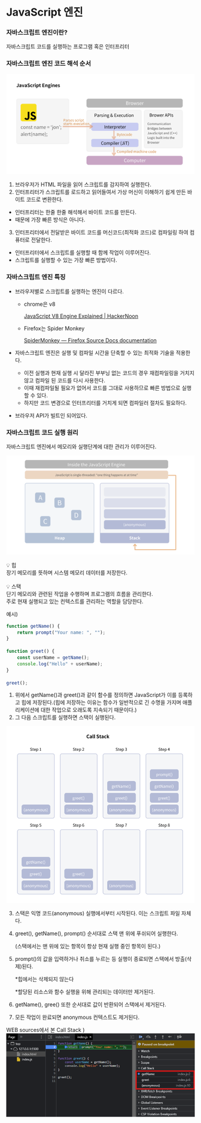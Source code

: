 # JavaScript 엔진

### 자바스크립트 엔진이란?

자바스크립트 코드를 실행하는 프로그램 혹은 인터프리터

### 자바스크립트 엔진 코드 해석 순서

![Untitled](../../assets/JavaScript/JavaScript_engine_order.png)

1. 브라우저가 HTML 파일을 읽어 스크립트를 감지하여 실행한다.
2. 인터프리터가 스크립트를 로드하고 읽어들여서 가상 머신이 이해하기 쉽게 만든 바이트 코드로 변환한다.
  - 인터프리터는 한줄 한줄 해석해서 바이트 코드를 만든다.
  - 때문에 가장 빠른 방식은 아니다.
3. 인터프리터에서 전달받은 바이트 코드를 머신코드(최적화 코드)로 컴파일링 하여 컴퓨터로 전달한다.
  - 인터프리터에서 스크립트를 실행할 때 함께 작업이 이루어진다.
  - 스크립트를 실행할 수 있는 가장 빠른 방법이다.

### 자바스크립트 엔진 특징

- 브라우저별로 스크립트를 실행하는 엔진이 다르다.
  - chrome은 v8

    [JavaScript V8 Engine Explained | HackerNoon](https://hackernoon.com/javascript-v8-engine-explained-3f940148d4ef)

  - Firefox는 Spider Monkey

    [SpiderMonkey — Firefox Source Docs  documentation](https://firefox-source-docs.mozilla.org/js/index.html)

- 자바스크립트 엔진은 실행 및 컴파일 시간을 단축할 수 있는 최적화 기술을 적용한다.
  - 이전 실행과 현재 실행 시 달라진 부부닝 없는 코드의 경우 재컴파일링을 거치지 않고 컴파일 된 코드를 다시 사용한다.
  - 이때 재컴파일될 필요가 없어서 코드를 그대로 사용하므로 빠른 방법으로 실행할 수 있다.
  - 하지만 코드 변경으로 인터프리터를 거치게 되면 컴파일러 절차도 필요하다.
- 브라우저 API가 빌트인 되어있다.

### 자바스크립트 코드 실행 원리

자바스크립트 엔진에서 메모리와 실행단계에 대한 관리가 이루어진다.

![Untitled](../../assets/JavaScript/code_execution.png)

<aside>
💡 힙  <br>
장기 메모리를 뜻하며 시스템 메모리 데이터를 저장한다.
</aside>
 <br>
<aside>
💡 스택 <br>
단기 메모리와 관련된 작업을 수행하며 프로그램의 흐름을 관리한다.<br>
주로 현재 실행되고 있는 컨텍스트를 관리하는 역할을 담당한다.

</aside>

예시)

```jsx
function getName() {
    return prompt("Your name: ", "");
}

function greet() {
    const userName = getName();
    console.log("Hello" + userName);
}

greet();
```

1. 위에서 getName()과 greet()과 같이 함수를 정의하면 JavaScript가 이를 등록하고 힙에 저장된다.(힙에 저장하는 이유는 함수가 일반적으로 긴 수명을 가지며 애플리케이션에 대한 작업으로 오래도록 지속되기 때문이다.)
2. 그 다음 스크립트를 실행하면 스택이 실행된다.

![Untitled](../../assets/JavaScript/call_stack.png)

3. 스택은 익명 코드(anonymous) 실행에서부터 시작된다. 이는 스크립트 파일 자체다.
4. greet(), getName(), prompt() 순서대로 스택 맨 위에 푸쉬되어 실행한다.

   (스택에서는 맨 위에 있는 항목이 항상 현재 실행 중인 항목이 된다.)

5. prompt()의 값을 입력하거나 취소를 누르는 등 실행이 종료되면 스택에서 방출(삭제)된다.

   *힙에서는 삭제되지 않는다

   *할당된 리소스와 함수 실행을 위해 관리되는 데이터만 제거된다.

6. getName(), gree() 또한 순서대로 값이 반환되어 스택에서 제거된다.
7. 모든 작업이 완료되면 anonymous 컨텍스트도 제거된다.

WEB sources에서 본 Call Stack )
![Untitled](../../assets/JavaScript/web_call_stack.png)